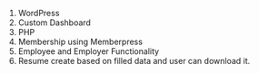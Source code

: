 1. WordPress
2. Custom Dashboard
3. PHP
4. Membership using Memberpress
5. Employee and Employer Functionality
6. Resume create based on filled data and user can download it.
